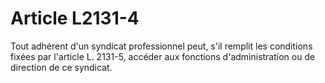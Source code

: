 # Article L2131-4

Tout adhérent d'un syndicat professionnel peut, s'il remplit les conditions fixées par l'article L. 2131-5, accéder aux fonctions d'administration ou de direction de ce syndicat.